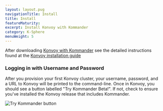 ```yaml
---
layout: layout.pug
navigationTitle: Install
title: Install
featureMaturity:
excerpt: Install Konvoy with Kommander
category: K-Sphere
menuWeight: 5
---
```


After downloading [Konvoy with Kommander](https://github.com/mesosphere/konvoy/releases) see the detailed instructions found at the [Konvoy installation guide](/ksphere/konvoy/latest/install/)

### Logging in with Username and Password

After you provision your first Konvoy cluster, your username, password, and a URL to Konvoy will be printed to the command-line. Once in Konvoy, you should see a button labelled "Try Kommander Beta!". If not, check to ensure you've installed the Konvoy release that includes Kommander.

![Try Kommander button](/ksphere/kommander/img/try-kommander-beta.png)
